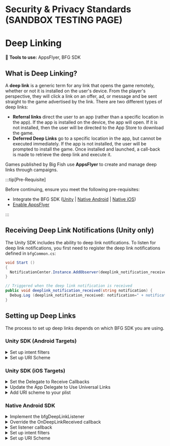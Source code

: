 # Security & Privacy Standards (SANDBOX TESTING PAGE)

# Deep Linking

:small_blue_diamond: **Tools to use:** AppsFlyer, BFG SDK

## What is Deep Linking?

A **deep link** is a generic term for any link that opens the game remotely, whether or not it is installed on the user's device. From the player's perspective, they will click a link on an offer, ad, or message and be sent straight to the game advertised by the link. There are two different types of deep links:

- **Referral links** direct the user to an app (rather than a specific location in the app). If the app is installed on the device, the app will open. If it is not installed, then the user will be directed to the App Store to download the game.
- **Deferred Deep Links** go to a specific location in the app, but cannot be executed immediately. If the app is not installed, the user will be prompted to install the game. Once installed and launched, a call-back is made to retrieve the deep link and execute it.

Games published by Big Fish use **AppsFlyer** to create and manage deep links through campaigns. 

:::tip[Pre-Requisite]

Before continuing, ensure you meet the following pre-requisites:

- Integrate the BFG SDK ([Unity](../bfgsdk/integrate-unitysdk) | [Native Android](../bfgsdk/integrate-androidsdk) | [Native iOS](../bfgsdk/integrate-iossdk))
- [Enable AppsFlyer](./tools-appsflyer#enabling-appsflyer)

:::

## Receiving Deep Link Notifications (Unity only)

The Unity SDK includes the ability to deep link notifications. To listen for deep link notifications, you first need to register the deep link notifications defined in ``bfgCommon.cs``: 

```csharp
void Start ()
{
  NotificationCenter.Instance.AddObserver(deeplink_notification_received, bfgCommon.NOTIFICATION_DEEPLINK_ONDEEPLINKRECEIVED);
}

// Triggered when the deep link notification is received
public void deeplink_notification_received(string notification) {
  Debug.Log (deeplink_notification_received: notification=" + notification);
}
```

## Setting up Deep Links

The process to set up deep links depends on which BFG SDK you are using. 

### Unity SDK (Android Targets)

<details>
  <summary>Set up intent filters</summary>

Your Big Fish producer will send you a code snippet of an intent filter to put into manifest file of your app. An **intent filter** determines the type of requests that come from another app component (such as AppsFlyer). To complete setup for deep links on Android, copy the intent-filter into the relevant ``<activity>`` on your AndroidManifest.xml file. The snippet contains the following values:

- The ``host`` value, provided by your Big Fish producer.
- The four-character pathPrefix, an auto-generated value from the AppsFlyer portal that is unique to your game.

Here is an example of the code snippet for an intent filter:

```xml
<intent-filter android:autoVerify="true">
  <action android:name="android.intent.action.VIEW" />
  <category android:name="android.intent.category.DEFAULT" />
  <category android:name="android.intent.category.BROWSABLE" />
  <data android:scheme="https"
    android:host="bfgsdk.onelink.me"
    android:pathPrefix="/yryN" />
</intentfilter>
```

</details>

<details>
  <summary>Set up URI Scheme</summary>

A URI scheme is a URL that leads users directly to your game, and is required for AppsFlyer links to work in Facebook. Whenever a Universal Link fails to open the app, the URI scheme can be used as a fallback to open the application.

Your Big Fish producer will provide you with the scheme you need to define in your manifest file. Add another filter to your manifest that handles specific deep link schemes for your game. In the following example, the scheme is ``bfgsample``. Include this filter right below the intent filter you previously added for AppsFlyer:

```xml
<intent-filter>
  <action android:name="android.intent.action.VIEW" />
  <category android:name="android.intent.category.DEFAULT" />
  <category android:name="android.intent.category.BROWSABLE" />
  <data android:scheme="bfgsample" />
</intent-filter>
```

</details>

### Unity SDK (iOS Targets)

<details>
  <summary>Set the Delegate to Receive Callbacks</summary>

1. Open the file, com.bfg.sdk/Runtime/Plugins/iOS/BFGUnityAppController.mm
2. In BFGUnityAppController.mm, add the following code to the ``didFinishLaunchingWithOptions`` method before initializing the BFG SDK:

```csharp
extern "C"
{
  void BfgDeepLinkDelegateWrapper_setDeepLinkListener();
}
-(BOOL)application:(UIApplication*) application didFinishLaunchingWithOptions:(NSDictionary*) options
{
  BfgDeepLinkDelegateWrapper_setDeepLinkListener();

  // Initialize the BFG SDK here

  return YES;
}
```

</details>

<details>
  <summary>Update the App Delegate to Use Universal Links</summary>

1. Open the file, com.bfg.sdk/Runtime/Plugins/iOS/BFGUnityAppController.mm
2. In BFGUnityAppController.mm, add another pass-through call to ``bfgManager``, which will update the App Delegate to use universal links through AppsFlyer.

```csharp
-(BOOL)application:(UIApplication *)application continueUserActivity:(NSUserActivity *)userActivity restorationHandler:(void (^)(NSArray<id<UIUserActivityRestoring>> *restorableObjects))restorationHandler;
{
  return [bfgManager applicationContinueUserActivity:userActivity restorationHandler:restorationHandler];
}
```

</details>

<details>
  <summary>Add URI scheme to your plist</summary>

A URI scheme is a URL that leads users directly to your game, and is required for AppsFlyer links to work in Facebook. Whenever a Universal Link fails to open the app, the URI scheme can be used as a fallback to open the application.

Your Big Fish producer will provide you with the scheme you need to define in your game configuration. In the following example, the scheme is ``bfgsample``. The scheme is added to your game's plist file:

```xml
<key>CFBundleURLSchemes</key>
<array>
  <string>bfgsample</string>
</array>
```

</details>

### Native Android SDK 

<details>
  <summary>Implement the bfgDeepLinkListener</summary>

Implement the ``bfgDeepLinkListener`` in your main ``bfgActivity``:

```java
public class AndroidExampleActivity extends bfgActivity implements bfgDeepLinkListener
```

</details>

<details>
  <summary>Override the OnDeepLinkReceived callback</summary>

Override the ``onDeepLinkReceived`` callback to handle the received deep link:

```java
public void onDeepLinkReceived(final String deepLink, Map<String,String> conversionData, final String error) {
  if (!TextUtils.isEmpty(deepLink)) {
    bfgLog.d(this.getLocalClassName(), "Deep link received: \n" + deepLink);
  } else if (!TextUtils.isEmpty(error)) {
    bfgLog.d(this.getLocalClassName(), "Deep link retrieve error: " + error + " from UA tracking provider");
  }
  // The UA tracking provider returned additional information about the deep link that launched
  // the app. Inspect its content to gain insight regarding the source of the link. For links
  // originated from Facebook the deepLinkString will always be null and you'll need to look
  // for the deeplink in the conversionData dictionary. Ask your producer for the specific field
  // you should be looking for in this dictionary.
  // An example payload for a basic Facebook link could look like:
  // conversionData = {
  //    "af_ad": "testadname",
  //    "af_deeplink": true,
  //    "af_sub1": "testsubpub",
  //    "af_sub2": "testplacement",
  //    "campaign": "testcampaign",
  //    "host": "sdktest",
  //    "is_retargeting": true,
  //    "media_source": "Social Facebook",
  //    "path": "/reward/coins/1000/abc123",
  //    "scheme": "bfgsample",
  //    "shortlink": "dlfbpost"
  // }
  // For this example, you might be interested in the 'path' field of the dictionary, where you could extract
  // a promo code or other meaningful information for your game.
  if (conversionData != null) {
    bfgLog.d(this.getLocalClassName(), "onDeepLinkReceived: conversion data: " + conversionData + " from UA tracking provider");
  }
}
```

</details>

<details>
  <summary>Set listener callback</summary>

Set your listener callback with setDeepLinkListener in onCreate().

:::info

Set the listener callback before initializing the SDK to ensure that deep links are not missed.

:::

```java
bfgGameReporting.sharedInstance().setDeepLinkListener(this);
```

</details>

<details>
  <summary>Set up intent filters</summary>

Your Big Fish producer will send you a code snippet of an intent filter to put into manifest file of your app. An **intent filter** determines the type of requests that come from another app component (such as AppsFlyer). To complete setup for deep links on Android, copy the intent-filter into the relevant ``<activity>`` on your AndroidManifest.xml file. The snippet contains the following values:

- The ``host`` value, provided by your Big Fish producer.
- The four-character pathPrefix, an auto-generated value from the AppsFlyer portal that is unique to your game.

Here is an example of the code snippet for an intent filter:

```xml
<intent-filter android:autoVerify="true">
  <action android:name="android.intent.action.VIEW" />
  <category android:name="android.intent.category.DEFAULT" />
  <category android:name="android.intent.category.BROWSABLE" />
  <data android:scheme="https"
    android:host="bfgsdk.onelink.me"
    android:pathPrefix="/yryN" />
</intentfilter>
```

</details>

<details>
  <summary>Set up URI Scheme</summary>

A URI scheme is a URL that leads users directly to your game, and is required for AppsFlyer links to work in Facebook. Whenever a Universal Link fails to open the app, the URI scheme can be used as a fallback to open the application.

Your Big Fish producer will provide you with the scheme you need to define in your manifest file. Add another filter to your manifest that handles specific deep link schemes for your game. In the following example, the scheme is ``bfgsample``. Include this filter right below the intent filter you previously added for AppsFlyer:

```xml
<intent-filter>
  <action android:name="android.intent.action.VIEW" />
  <category android:name="android.intent.category.DEFAULT" />
  <category android:name="android.intent.category.BROWSABLE" />
  <data android:scheme="bfgsample" />
</intent-filter>
```

**Referral URL / URI Scheme**

You will get the shared scheme in the ``deepLinkString`` field if a referral URL opens your game. Nothing needs to be done by the game at this point since the goal of the referral is to simply open the app.

```
"deepLinkString": "bfgsample://",
"conversionData": {
    "af_dp": "bfgsample://",
    "link": "https://bfgsample.onelink.me/lmNv/dlfbpost"
}
```

**First Launch Installation Attribution**

When your game launches for the first time, you will receive an ``onDeepLinkReceived`` callback with information on the installation attribution. The **deepLink** parameter will be ``null`` unless the first launch resulted from a deferred deep link. The contents of the ``conversionData`` collection will vary, depending on whether the installation was organic, from a deep link, or a deferred deep link from one of our advertising partners, such as Facebook.

For example, an organic installation will provide the following ``conversionData``:

```
"af_message": "organic install",
"af_status": "Organic",
"is_first_launch": "true"
```

For a full list of all the possible data provided in the ``conversionData`` collection, see [Conversion data payloads and scenarios](https://support.appsflyer.com/hc/en-us/articles/360000726098-Conversion-data-payloads-and-scenarios) :arrow_upper_right: in AppsFlyer's documentation.

</details>
